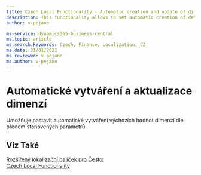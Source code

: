```yaml
---
title: Czech Local Functionality - Automatic creation and update of dimensions | Microsoft Docs
description: This functionality allows to set automatic creation of default dimension.
author: v-pejano

ms-service: dynamics365-business-central
ms.topic: article
ms.search.keywords: Czech, Finance, Localization, CZ
ms.date: 31/01/2021
ms.reviewer: v-pejano
ms.author: v-pejano
---
```


# Automatické vytváření a aktualizace dimenzí
Umožňuje nastavit automatické vytváření výchozích hodnot dimenzí dle předem stanovených parametrů.

## Viz Také
  
[Rozšířený lokalizační balíček pro Česko](ui-extensions-advanced-localization-pack-cz.md)  
[Czech Local Functionality](czech-local-functionality.md)
